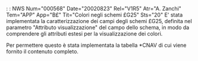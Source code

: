  :  : NWS Num="000568" Date="20020823" Rel="V1R5" Atr="A. Zanchi" Tem="APP" App="B£" Tit="Colori negli schemi £G25" Sts="20"
E' stata implementata la caratterizzazione dei campi degli schemi £G25, definita nel parametro "Attributo visualizzazione" del campo dello schema, in modo da comprendere gli attributi estesi per la visualizzazione dei colori.

Per permettere questo è stata implementata la tabella \*CNAV di cui viene fornito il contenuto completo.
